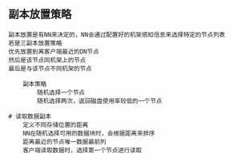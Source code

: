 ## 副本放置策略
	副本放置是有NN来决定的，NN会通过配置好的机架感知信息来选择特定的节点列表
	若是三副本放置策略
	优先放置到离客户端最近的DN节点
	然后是该节点同机架上的节点
	最后是与该节点不同机架的节点
	
		副本策略
			随机选择一个节点
			随机选择两次，返回磁盘使用率较低的一个节点

	# 读取数据副本
		定义不同存储位置的距离
		NN在随机选择可用的数据块时，会根据距离来排序
		距离最近的节点唯一数据最前列
		客户端读取数据时，选择第一个节点进行读取